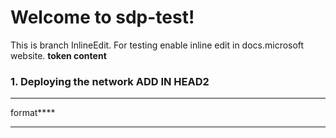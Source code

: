 # Welcome to sdp-test!
This is branch InlineEdit. For testing enable inline edit in docs.microsoft website.
**token content**

### 1. Deploying the network ADD IN HEAD2

- - -
 format****
- - -
